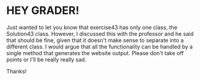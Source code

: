 # HEY GRADER!
Just wanted to let you know that exercise43 has only one class, the Solution43 class. However, I discussed this with the professor and he said that should be fine, given that it doesn't make sense to separate into a different class. I would argue that all the functionality can be handled by a single method that generates the website output. Please don't take off points or I'll be really really sad.

Thanks!